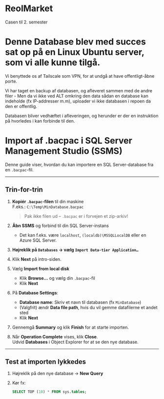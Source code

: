 # ReolMarket
Casen til 2. semester


# Denne Database blev med succes sat op på en Linux Ubuntu server, som vi alle kunne tilgå.
Vi benyttede os af Tailscale som VPN, for at undgå at have offentligt-åbne porte.

Vi har taget en backup af databasen, og afleveret sammen med de andre filer - Men da vi ikke ved ALT omkring den data sådan en database kan indeholde (fx IP-addresser m.m), uploader vi ikke databasen i repoen da den er offentlig.

Databasen bliver vedhæftet i afleveringen, og herunder er der en instruktion på hvorledes i kan forbinde til den.

# Import af .bacpac i SQL Server Management Studio (SSMS)

Denne guide viser, hvordan du kan importere en SQL Server-database fra en `.bacpac`-fil.

---

##  Trin-for-trin

1. **Kopiér `.bacpac`-filen** til din maskine  
   F.eks.: `C:\Temp\MinDatabase.bacpac`  
     >  Pak ikke filen ud – `.bacpac` er i forvejen et zip-arkiv!

2. **Åbn SSMS** og forbind til din SQL Server-instans  
   - Det kan f.eks. være `localhost`, `(localdb)\MSSQLLocalDB` eller en Azure SQL Server.

3. **Højreklik på `Databases` → vælg `Import Data-tier Application…`**

4. Klik **Next** på intro-siden.

5. Vælg **Import from local disk**  
   - Klik **Browse…** og vælg din `.bacpac`-fil  
   - Klik **Next**

6. På **Database Settings**:
   - **Database name**: Skriv et navn til databasen (fx `MinDatabase`)
   - (Valgfrit) ændr **Data file path**, hvis du vil gemme datafilerne et andet sted
   - Klik **Next**

7. Gennemgå **Summary** og klik **Finish** for at starte importen.

8. Når **Operation Complete** vises, klik **Close**.  
   Udvid **Databases** i Object Explorer for at se den nye database.

---

## Test at importen lykkedes

1. Højreklik på den nye database → **New Query**
2. Kør fx:

   ```sql
   SELECT TOP (10) * FROM sys.tables;
